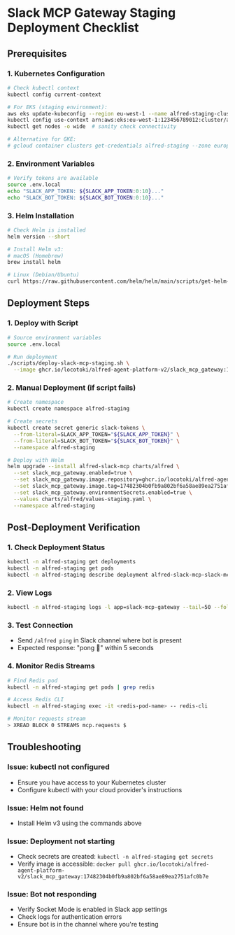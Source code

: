 # Slack MCP Gateway Staging Deployment Checklist

## Prerequisites

### 1. Kubernetes Configuration
```bash
# Check kubectl context
kubectl config current-context

# For EKS (staging environment):
aws eks update-kubeconfig --region eu-west-1 --name alfred-staging-cluster
kubectl config use-context arn:aws:eks:eu-west-1:123456789012:cluster/alfred-staging-cluster
kubectl get nodes -o wide  # sanity check connectivity

# Alternative for GKE:
# gcloud container clusters get-credentials alfred-staging --zone europe-west1-b --project alfred-prod
```

### 2. Environment Variables
```bash
# Verify tokens are available
source .env.local
echo "SLACK_APP_TOKEN: ${SLACK_APP_TOKEN:0:10}..."
echo "SLACK_BOT_TOKEN: ${SLACK_BOT_TOKEN:0:10}..."
```

### 3. Helm Installation
```bash
# Check Helm is installed
helm version --short

# Install Helm v3:
# macOS (Homebrew)
brew install helm

# Linux (Debian/Ubuntu)
curl https://raw.githubusercontent.com/helm/helm/main/scripts/get-helm-3 | bash
```

## Deployment Steps

### 1. Deploy with Script
```bash
# Source environment variables
source .env.local

# Run deployment
./scripts/deploy-slack-mcp-staging.sh \
  --image ghcr.io/locotoki/alfred-agent-platform-v2/slack_mcp_gateway:17482304b0fb9a802bf6a58ae89ea2751afc0b7e
```

### 2. Manual Deployment (if script fails)
```bash
# Create namespace
kubectl create namespace alfred-staging

# Create secrets
kubectl create secret generic slack-tokens \
  --from-literal=SLACK_APP_TOKEN="${SLACK_APP_TOKEN}" \
  --from-literal=SLACK_BOT_TOKEN="${SLACK_BOT_TOKEN}" \
  --namespace alfred-staging

# Deploy with Helm
helm upgrade --install alfred-slack-mcp charts/alfred \
  --set slack_mcp_gateway.enabled=true \
  --set slack_mcp_gateway.image.repository=ghcr.io/locotoki/alfred-agent-platform-v2/slack_mcp_gateway \
  --set slack_mcp_gateway.image.tag=17482304b0fb9a802bf6a58ae89ea2751afc0b7e \
  --set slack_mcp_gateway.environmentSecrets.enabled=true \
  --values charts/alfred/values-staging.yaml \
  --namespace alfred-staging
```

## Post-Deployment Verification

### 1. Check Deployment Status
```bash
kubectl -n alfred-staging get deployments
kubectl -n alfred-staging get pods
kubectl -n alfred-staging describe deployment alfred-slack-mcp-slack-mcp-gateway
```

### 2. View Logs
```bash
kubectl -n alfred-staging logs -l app=slack-mcp-gateway --tail=50 --follow
```

### 3. Test Connection
- Send `/alfred ping` in Slack channel where bot is present
- Expected response: "pong 🎉" within 5 seconds

### 4. Monitor Redis Streams
```bash
# Find Redis pod
kubectl -n alfred-staging get pods | grep redis

# Access Redis CLI
kubectl -n alfred-staging exec -it <redis-pod-name> -- redis-cli

# Monitor requests stream
> XREAD BLOCK 0 STREAMS mcp.requests $
```

## Troubleshooting

### Issue: kubectl not configured
- Ensure you have access to your Kubernetes cluster
- Configure kubectl with your cloud provider's instructions

### Issue: Helm not found
- Install Helm v3 using the commands above

### Issue: Deployment not starting
- Check secrets are created: `kubectl -n alfred-staging get secrets`
- Verify image is accessible: `docker pull ghcr.io/locotoki/alfred-agent-platform-v2/slack_mcp_gateway:17482304b0fb9a802bf6a58ae89ea2751afc0b7e`

### Issue: Bot not responding
- Verify Socket Mode is enabled in Slack app settings
- Check logs for authentication errors
- Ensure bot is in the channel where you're testing
